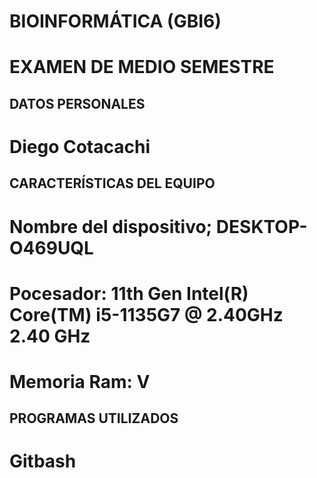 # BIOINFORMÁTICA (GBI6)

# EXAMEN DE MEDIO SEMESTRE
## DATOS PERSONALES
# Diego Cotacachi
## CARACTERÍSTICAS DEL EQUIPO
# Nombre del dispositivo; DESKTOP-O469UQL
# Pocesador: 11th Gen Intel(R) Core(TM) i5-1135G7 @ 2.40GHz   2.40 GHz
# Memoria Ram: V

## PROGRAMAS UTILIZADOS 
# Gitbash

